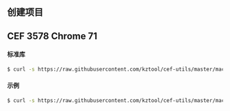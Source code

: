 ## 创建项目


## CEF 3578 Chrome 71 

#### 标准库 
```bash
$ curl -s https://raw.githubusercontent.com/kztool/cef-utils/master/macos/libcef-3578.sh | bash
```
#### 示例 
```bash
$ curl -s https://raw.githubusercontent.com/kztool/cef-utils/master/macos/cefdemo-3578.sh | bash
```
